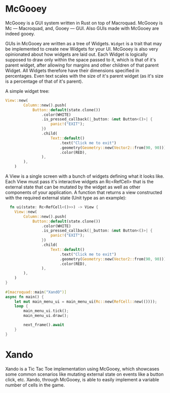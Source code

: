 # McGooey
McGooey is a GUI system written in Rust on top of Macroquad.
McGooey is Mc — Macroquad, and, Gooey — GUI. Also GUIs made with McGooey are indeed gooey.

GUIs in McGooey are written as a tree of Widgets. `Widget` is a trait that may be implemented to create new Widgets for your UI.
McGooey is also very opinionated about how widgets are laid out. Each Widget is logically supposed to draw only within the space passed to it, which is that of it's parent widget, after allowing for margins and other children of that parent Widget. All Widgets therefore have their dimensions specified in percentages. Even text scales with the size of it's parent widget (as it's size is a percentage of that of it's parent).

A simple widget tree:

```rust
View::new(
        Column::new().push(
            Button::default(state.clone())
                .color(WHITE)
                .is_pressed_callback(|_button: &mut Button<()>| {
                    panic!("EXIT");
                })
                .child(
                    Text::default()
                        .text("Click me to exit")
                        .geometry(Geometry::new(Vector2::from(90, 90)))
                        .color(RED),
                ),
        ),
    )
```

A View is a single screen with a bunch of widgets defining what it looks like. Each View must pass it's interactive widgets an Rc<RefCell<T>> that is the external state that can be mutated by the widget as well as other components of your application. A function that returns a view constructed with the required external state (Unit type as an example):
  
```rust
  fn ui(state: Rc<RefCell<()>>) -> View {
    View::new(
        Column::new().push(
            Button::default(state.clone())
                .color(WHITE)
                .is_pressed_callback(|_button: &mut Button<()>| {
                    panic!("EXIT");
                })
                .child(
                    Text::default()
                        .text("Click me to exit")
                        .geometry(Geometry::new(Vector2::from(90, 90)))
                        .color(RED),
                ),
        ),
    )
}
  
#[macroquad::main("XandO")]
async fn main() {
    let mut main_menu_ui = main_menu_ui(Rc::new(RefCell::new(())));
    loop {
        main_menu_ui.tick();
        main_menu_ui.draw();

        next_frame().await
    }
}

```

# Xando 
Xando is a Tic Tac Toe implementation using McGooey, which showcases some common scenarios like mutating external state on events like a button click, etc. Xando, through McGooey, is able to easily implement a variable number of cells in the game.
